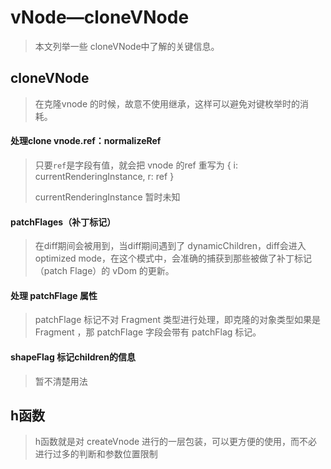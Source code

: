 # vNode—cloneVNode

> 本文列举一些 cloneVNode中了解的关键信息。

## cloneVNode 

> 在克隆vnode 的时候，故意不使用继承，这样可以避免对键枚举时的消耗。

#### 处理clone vnode.ref：normalizeRef 

> 只要`ref`是字段有值，就会把 vnode 的ref 重写为 { i: currentRenderingInstance, r: ref }
>
> currentRenderingInstance 暂时未知

#### patchFlages（补丁标记）

> 在diff期间会被用到，当diff期间遇到了 dynamicChildren，diff会进入  optimized mode，在这个模式中，会准确的捕获到那些被做了补丁标记（patch Flage）的 vDom 的更新。

#### 处理 patchFlage 属性

> patchFlage 标记不对 Fragment 类型进行处理，即克隆的对象类型如果是 Fragment ，那 patchFlage 字段会带有 patchFlag 标记。

#### shapeFlag 标记children的信息

> 暂不清楚用法

## h函数

> h函数就是对 createVnode 进行的一层包装，可以更方便的使用，而不必进行过多的判断和参数位置限制
